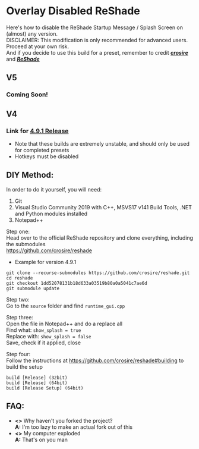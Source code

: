 # Overlay Disabled ReShade
Here's how to disable the ReShade Startup Message / Splash Screen on (almost) any version.  
DISCLAIMER: This modification is only recommended for advanced users. Proceed at your own risk.  
And if you decide to use this build for a preset, remember to credit [***crosire***](https://github.com/crosire) and [***ReShade***](https://reshade.me)

## V5  
### Coming Soon!

## V4
### Link for [4.9.1 Release](https://github.com/FaridZelli/OverlayDisabledReShade/raw/main/ReShade_Setup_OverlayDisabled_491.exe)
- Note that these builds are extremely unstable, and should only be used for completed presets
- Hotkeys must be disabled


## DIY Method:  
In order to do it yourself, you will need:
1) Git
2) Visual Studio Community 2019 with C++, MSVS17 v141 Build Tools, .NET and Python modules installed
3) Notepad++

Step one:  
Head over to the official ReShade repository and clone everything, including the submodules  
https://github.com/crosire/reshade  

- Example for version 4.9.1  
```
git clone --recurse-submodules https://github.com/crosire/reshade.git
cd reshade
git checkout 1dd52078131b18d633a03519b80a0a5041c7ae6d
git submodule update
```  

Step two:  
Go to the ```source``` folder and find ```runtime_gui.cpp```  

Step three:  
Open the file in Notepad++ and do a replace all  
Find what: ```show_splash = true```  
Replace with: ```show_splash = false```  
Save, check if it applied, close  

Step four:  
Follow the instructions at https://github.com/crosire/reshade#building to build the setup  
```
build [Release] (32bit)
build [Release] (64bit)
build [Release Setup] (64bit)
```

## FAQ:
- **<>** Why haven't you forked the project?   
**A:** I'm too lazy to make an actual fork out of this
- **<>** My computer exploded   
**A:** That's on you man
